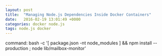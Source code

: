```yaml
---
layout: post
title:  "Managing Node.js Dependencies Inside Docker Containers"
date:   2016-02-19 13:01:49 +0000
categories: docker node.js
tags: node.js docker
---
```


command:  bash -c '[ package.json -nt node_modules ] && npm install --production ; node lib/mailbox-monitor'